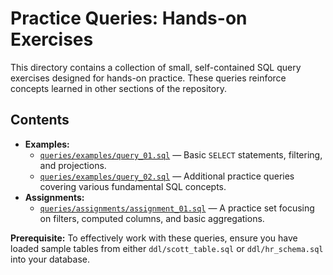 # Practice Queries: Hands-on Exercises

This directory contains a collection of small, self-contained SQL query exercises designed for hands-on practice. These queries reinforce concepts learned in other sections of the repository.

## Contents

- **Examples:**
  - [`queries/examples/query_01.sql`](queries/examples/query_01.sql) — Basic `SELECT` statements, filtering, and projections.
  - [`queries/examples/query_02.sql`](queries/examples/query_02.sql) — Additional practice queries covering various fundamental SQL concepts.
- **Assignments:**
  - [`queries/assignments/assignment_01.sql`](queries/assignments/assignment_01.sql) — A practice set focusing on filters, computed columns, and basic aggregations.

**Prerequisite:** To effectively work with these queries, ensure you have loaded sample tables from either `ddl/scott_table.sql` or `ddl/hr_schema.sql` into your database.
